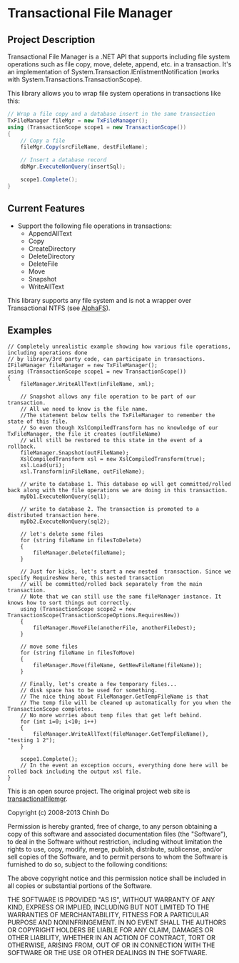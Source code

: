 # Transactional File Manager #

## Project Description ##

Transactional File Manager is a .NET API that supports including file system operations such as file copy, move, delete, append, etc. in a transaction. It's an implementation of System.Transaction.IEnlistmentNotification (works with System.Transactions.TransactionScope).

This library allows you to wrap file system operations in transactions like this: 

``` c#
// Wrap a file copy and a database insert in the same transaction
TxFileManager fileMgr = new TxFileManager();
using (TransactionScope scope1 = new TransactionScope())
{
	// Copy a file
	fileMgr.Copy(srcFileName, destFileName);

	// Insert a database record
	dbMgr.ExecuteNonQuery(insertSql);

	scope1.Complete();
}
```


## Current Features ##

- Support the following file operations in transactions:
	- AppendAllText
	- Copy
	- CreateDirectory
	- DeleteDirectory
	- DeleteFile
	- Move
	- Snapshot
	- WriteAllText

This library supports any file system and is not a wrapper over Transactional NTFS (see [AlphaFS](http://alphafs.codeplex.com/)).

## Examples ##

	// Completely unrealistic example showing how various file operations, including operations done 
	// by library/3rd party code, can participate in transactions.
	IFileManager fileManager = new TxFileManager();
	using (TransactionScope scope1 = new TransactionScope())
	{
	    fileManager.WriteAllText(inFileName, xml);
	
	    // Snapshot allows any file operation to be part of our transaction.
	    // All we need to know is the file name.
	    //The statement below tells the TxFileManager to remember the state of this file.
	    // So even though XslCompiledTransform has no knowledge of our TxFileManager, the file it creates (outFileName)
	    // will still be restored to this state in the event of a rollback.
	    fileManager.Snapshot(outFileName);
	    XslCompiledTransform xsl = new XslCompiledTransform(true);
	    xsl.Load(uri);
	    xsl.Transform(inFileName, outFileName);
	
	    // write to database 1. This database op will get committed/rolled back along with the file operations we are doing in this transaction.
	    myDb1.ExecuteNonQuery(sql1);
	
	    // write to database 2. The transaction is promoted to a distributed transaction here.
	    myDb2.ExecuteNonQuery(sql2);
	
	    // let's delete some files
	    for (string fileName in filesToDelete)
	    {
	        fileManager.Delete(fileName);
	    }
	
	    // Just for kicks, let's start a new nested  transaction. Since we specify RequiresNew here, this nested transaction
	    // will be committed/rolled back separately from the main transaction.
	    // Note that we can still use the same fileManager instance. It knows how to sort things out correctly.
	    using (TransactionScope scope2 = new TransactionScope(TransactionScopeOptions.RequiresNew))
	    {
	        fileManager.MoveFile(anotherFile, anotherFileDest);
	    }
	
	    // move some files
	    for (string fileName in filesToMove)
	    {
	        fileManager.Move(fileName, GetNewFileName(fileName));
	    }
	
	    // Finally, let's create a few temporary files...
	    // disk space has to be used for something.
	    // The nice thing about FileManager.GetTempFileName is that
	    // The temp file will be cleaned up automatically for you when the TransactionScope completes.
	    // No more worries about temp files that get left behind.
	    for (int i=0; i<10; i++)
	    {
	        fileManager.WriteAllText(fileManager.GetTempFileName(), "testing 1 2");
	    }
	
	    scope1.Complete();
	    // In the event an exception occurs, everything done here will be rolled back including the output xsl file.
	}


This is an open source project. The original project web site is [transactionalfilemgr](https://transactionalfilemgr.codeplex.com).

Copyright (c) 2008-2013 Chinh Do

Permission is hereby granted, free of charge, to any person
obtaining a copy of this software and associated documentation
files (the "Software"), to deal in the Software without
restriction, including without limitation the rights to use,
copy, modify, merge, publish, distribute, sublicense, and/or sell
copies of the Software, and to permit persons to whom the
Software is furnished to do so, subject to the following
conditions:

The above copyright notice and this permission notice shall be
included in all copies or substantial portions of the Software.

THE SOFTWARE IS PROVIDED "AS IS", WITHOUT WARRANTY OF ANY KIND,
EXPRESS OR IMPLIED, INCLUDING BUT NOT LIMITED TO THE WARRANTIES
OF MERCHANTABILITY, FITNESS FOR A PARTICULAR PURPOSE AND
NONINFRINGEMENT. IN NO EVENT SHALL THE AUTHORS OR COPYRIGHT
HOLDERS BE LIABLE FOR ANY CLAIM, DAMAGES OR OTHER LIABILITY,
WHETHER IN AN ACTION OF CONTRACT, TORT OR OTHERWISE, ARISING
FROM, OUT OF OR IN CONNECTION WITH THE SOFTWARE OR THE USE OR
OTHER DEALINGS IN THE SOFTWARE.